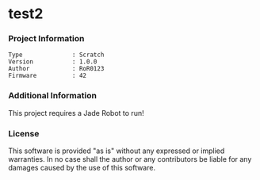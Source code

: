test2
================



### Project Information
```
Type              : Scratch
Version           : 1.0.0
Author            : RoR0123
Firmware          : 42
```

### Additional Information
This project requires a Jade Robot to run!

### License
This software is provided "as is" without any expressed or implied warranties.  In no case shall the author or any contributors be liable for any damages caused by the use of this software.

